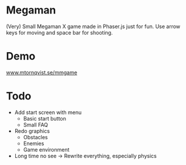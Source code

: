 # Megaman
(Very) Small Megaman X game made in Phaser.js just for fun. 
Use arrow keys for moving and space bar for shooting.

# Demo
www.mtornqvist.se/mmgame

# Todo
* Add start screen with menu
  * Basic start button
  * Small FAQ
* Redo graphics
  * Obstacles
  * Enemies
  * Game environment
* Long time no see -> Rewrite everything, especially physics
